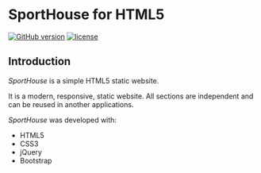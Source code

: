 # SportHouse for HTML5

[![GitHub version](https://badge.fury.io/gh/WhoSV%2Fsport-house.svg)](https://badge.fury.io/gh/WhoSV%2Fsport-house)
[![license](https://img.shields.io/github/license/mashape/apistatus.svg)](https://opensource.org/licenses/mit)

<!-- v1.0.2 -->

## Introduction

*SportHouse* is a simple HTML5 static website.

It is a modern, responsive, static website. All sections are independent and can be reused in another applications.

*SportHouse* was developed with:

* HTML5
* CSS3
* jQuery
* Bootstrap
